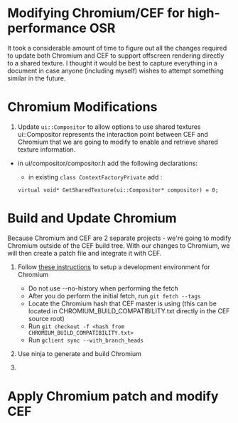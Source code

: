 # Modifying Chromium/CEF for high-performance OSR

It took a considerable amount of time to figure out all the changes required to update both Chromium and CEF to support 
offscreen rendering directly to a shared texture.  I thought it would be best to capture everything in a document in case anyone 
(including myself) wishes to attempt something similar in the future.

# Chromium Modifications

1. Update `ui::Compositor` to allow options to use shared textures
ui::Compositor represents the interaction point between CEF and Chromium that we are going to modify to enable and retrieve shared texture information.
   
  * in ui/compositor/compositor.h add the following declarations:
    * in existing `class ContextFactoryPrivate` add :
	  
	`virtual void* GetSharedTexture(ui::Compositor* compositor) = 0;`
			

# Build and Update Chromium

Because Chromium and CEF are 2 separate projects - we're going to modify Chromium outside of the CEF build tree.  With our changes to Chromium, we will then create a patch file and integrate it with CEF.

1.  Follow [these instructions][chromium_win] to setup a development environment for Chromium
    * Do not use --no-history when performing the fetch
    * After you do perform the initial fetch, run `git fetch --tags`
    * Locate the Chromium hash that CEF master is using (this can be located in CHROMIUM_BUILD_COMPATIBILITY.txt directly in the CEF source root)
    * Run `git checkout -f <hash from CHROMIUM_BUILD_COMPATIBILITY.txt>`
    * Run `gclient sync --with_branch_heads`
    
2. Use ninja to generate and build Chromium

3. 


# Apply Chromium patch and modify CEF



[chromium_win]: https://chromium.googlesource.com/chromium/src/+/master/docs/windows_build_instructions.md
